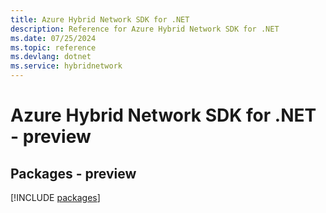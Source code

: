 ```yaml
---
title: Azure Hybrid Network SDK for .NET
description: Reference for Azure Hybrid Network SDK for .NET
ms.date: 07/25/2024
ms.topic: reference
ms.devlang: dotnet
ms.service: hybridnetwork
---
```

# Azure Hybrid Network SDK for .NET - preview
## Packages - preview
[!INCLUDE [packages](hybrid-network-index.md)]